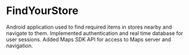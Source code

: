 # FindYourStore

Android application used to find required items in stores nearby and navigate to them. Implemented authentication and real time database for user sessions. Added Maps SDK API for access to Maps server and navigation.
